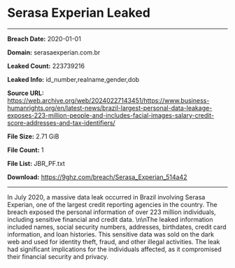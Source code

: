 # Serasa Experian Leaked

------------
**Breach Date:** 2020-01-01

**Domain:** serasaexperian.com.br

**Leaked Count:** 223739216

**Leaked Info:** id_number,realname,gender,dob

**Source URL:** https://web.archive.org/web/20240227143451/https://www.business-humanrights.org/en/latest-news/brazil-largest-personal-data-leakage-exposes-223-million-people-and-includes-facial-images-salary-credit-score-addresses-and-tax-identifiers/

**File Size:** 2.71 GiB

**File Count:** 1

**File List:** JBR_PF.txt

**Download:** https://9ghz.com/breach/Serasa_Experian_514a42

------------
In July 2020, a massive data leak occurred in Brazil involving Serasa Experian, one of the largest credit reporting agencies in the country. The breach exposed the personal information of over 223 million individuals, including sensitive financial and credit data. \n\nThe leaked information included names, social security numbers, addresses, birthdates, credit card information, and loan histories. This sensitive data was sold on the dark web and used for identity theft, fraud, and other illegal activities. The leak had significant implications for the individuals affected, as it compromised their financial security and privacy.
